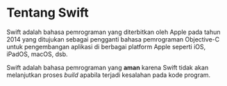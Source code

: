 # Tentang Swift

Swift adalah bahasa pemrograman yang diterbitkan oleh Apple pada tahun 2014 yang ditujukan sebagai pengganti bahasa pemrograman Objective-C untuk pengembangan aplikasi di berbagai platform Apple seperti iOS, iPadOS, macOS, dsb.

Swift adalah bahasa pemrograman yang **aman** karena Swift tidak akan melanjutkan proses _build_ apabila terjadi kesalahan pada kode program.
